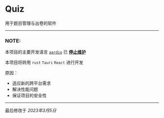 # Quiz

用于题目管理与出卷的软件

---

### NOTE:

本项目的主要开发语言 [`aardio`](https://aardio.com/) 已 [**停止维护**](https://mp.weixin.qq.com/s/V1Nz7HGv4ZDsWDAesBaPRw)

本项目将转用 `rust` `Tauri` `React` 进行开发

原因：
- 适应新的跨平台需求
- 解决性能问题
- 保证项目的安全性

---

最后修改于 *2023年3月5日*
